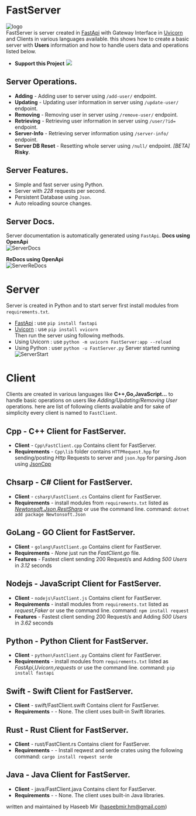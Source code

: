 # FastServer
![logo](https://i.imgur.com/zZJa3Wc.png)</br>
FastServer is server created in [FastApi](https://fastapi.tiangolo.com/) with Gateway Interface in [Uvicorn](https://www.uvicorn.org/) and Clients in various languages available.
this shows how to create a basic server with **Users** information and how to handle users data and operations listed below.
- **Support this Project** <a href="https://www.buymeacoffee.com/haseebheaven"><img src="https://img.buymeacoffee.com/button-api/?text=Buy me a coffee&emoji=&slug=haseebheaven&button_colour=40DCA5&font_colour=ffffff&font_family=Cookie&outline_colour=000000&coffee_colour=FFDD00" /></a>
## Server Operations.
- **Adding** - Adding user to server using `/add-user/` endpoint.
- **Updating** - Updating user information in server using `/update-user/` endpoint.
- **Removing** - Removing user in server using `/remove-user/` endpoint.
- **Retrieving** - Retrieving user information in server using `/user/?id=` endpoint.
- **Server-Info** - Retrieving server information using `/server-info/` endpoint.
- **Server DB Reset** - Resetting whole server using  `/null/` endpoint. _[BETA]_ **Risky**.

## Server Features.
- Simple and fast server using Python.
- Server with _228_ requests per second.
- Persistent Database using `Json`.
- Auto reloading source changes.

## Server Docs.
Server documentation is automatically generated using `FastApi`.
**Docs using OpenApi**</br>
![ServerDocs](https://i.imgur.com/ZYHhEV4.png)

**ReDocs using OpenApi**</br>
![ServerReDocs](https://i.imgur.com/fVJdWKW.png)

# Server
Server is created in Python and to start server first install modules from `requirements.txt`.</br>
- [FastApi](https://fastapi.tiangolo.com/) : use `pip install fastapi`</br>
- [Uvicorn](https://www.uvicorn.org/) : use `pip install vvicorn`</br>
Then run the server using following methods.
- Using Uvicorn : use `python -m uvicorn FastServer:app --reload`
- Using Python : user `python -u FastServer.py`
Server started running ![ServerStart](https://i.imgur.com/g4EJu0a.png)

# Client
Clients are created in various languages like **C++,Go,JavaScript...** to handle basic operations on users like _Adding/Updating/Removing User_ operations.
here are list of following clients available and for sake of simplicity every client is named to `FastClient`.

## Cpp - C++ Client for FastServer.
- **Client** - `Cpp\FastClient.cpp` Contains client for FastServer.
- **Requirements** - `Cpp\lib` folder contains `HTTPRequest.hpp` for sending/posting _Http_ Requests to server and `json.hpp` for parsing Json using [JsonCpp](https://github.com/nlohmann/json)

## Chsarp - C# Client for FastServer.
- **Client** - `csharp\FastClient.cs` Contains client for FastServer.
- **Requirements** - install modules from `requirements.txt` listed as [_Newtonsoft.Json_](https://www.newtonsoft.com/json),[_RestSharp_](https://restsharp.dev/) or use the command line.
command: `dotnet add package Newtonsoft.Json`

## GoLang - GO Client for FastServer.
- **Client** - `golang\FastClient.go` Contains client for FastServer.
- **Requirements** - *None* just run the _FastClient.go_ file.
- **Features**  -  Fastest client sending 200 Request/s and Adding _500 Users_ in _3.12_ seconds

## Nodejs - JavaScript Client for FastServer.
- **Client** - `nodejs\FastClient.js` Contains client for FastServer.
- **Requirements** - install modules from `requirements.txt` listed as _request_,_Faker_ or use the command line.
command: `npm install request`
- **Features**  -  Fastest client sending 200 Request/s and Adding _500 Users_ in _3.62_ seconds

## Python - Python Client for FastServer.
- **Client** - `python\FastClient.py` Contains client for FastServer.
- **Requirements** - install modules from `requirements.txt` listed as _FastApi_,_Uvicorn_,_requests_ or use the command line.
command: `pip install fastapi`

## Swift - Swift Client for FastServer.
- **Client** - swift/FastClient.swift Contains client for FastServer.
- **Requirements** - - None. The client uses built-in Swift libraries.

## Rust - Rust Client for FastServer.
- **Client** - rust/FastClient.rs Contains client for FastServer.
- **Requirements** - - Install reqwest and serde crates using the following command:
`cargo install reqwest serde`

## Java - Java Client for FastServer.
- **Client** - java/FastClient.java Contains client for FastServer.
- **Requirements** - - None. The client uses built-in Java libraries.

written and maintained by Haseeb Mir (haseebmir.hm@gmail.com)
